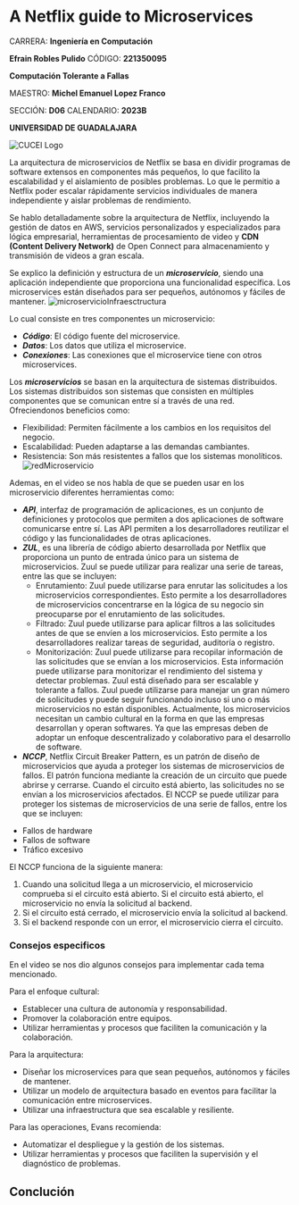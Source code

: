 # A Netflix guide to Microservices

CARRERA: **Ingeniería en Computación**

**Efrain Robles Pulido** CÓDIGO: **221350095**

**Computación Tolerante a Fallas**

MAESTRO: **Michel Emanuel Lopez Franco**

SECCIÓN: **D06**    CALENDARIO: **2023B**

**UNIVERSIDAD DE GUADALAJARA**

![CUCEI Logo](https://static.wixstatic.com/media/689543_e867e5de31ce49e7a2c28f84eb1bacf8~mv2.png/v1/fill/w_560,h_150,al_c,q_85,usm_0.66_1.00_0.01,enc_auto/logoudggris.png)

La arquitectura de microservicios de Netflix se basa en dividir programas de software extensos en componentes más pequeños, lo que facilito la escalabilidad y el aislamiento de posibles problemas. Lo que le permitio a Netflix poder escalar rápidamente servicios individuales de manera independiente y aislar problemas de rendimiento.

Se hablo detalladamente sobre la arquitectura de Netflix, incluyendo la gestión de datos en AWS, servicios personalizados y especializados para lógica empresarial, herramientas de procesamiento de video y **CDN (Content Delivery Network)** de Open Connect para almacenamiento y transmisión de videos a gran escala.

Se explico la definición y estructura de un ***microservicio***, siendo una aplicación independiente que proporciona una funcionalidad específica. Los microservices están diseñados para ser pequeños, autónomos y fáciles de mantener.
![microservicioInfraesctructura](https://github.com/EfrainRP/Computacion_tolerante_a_fallas/blob/main/A%20Neflix%20guide%20to%20Microservices/Images/microservice.PNG)

Lo cual consiste en tres componentes un microservicio:
- ***Código***: El código fuente del microservice.
- ***Datos***: Los datos que utiliza el microservice.
- ***Conexiones***: Las conexiones que el microservice tiene con otros microservices.

Los ***microservicios*** se basan en la arquitectura de sistemas distribuidos. Los sistemas distribuidos son sistemas que consisten en múltiples componentes que se comunican entre sí a través de una red. Ofreciendonos beneficios como:
- Flexibilidad: Permiten fácilmente a los cambios en los requisitos del negocio.
- Escalabilidad: Pueden adaptarse a las demandas cambiantes.
- Resistencia: Son más resistentes a fallos que los sistemas monolíticos.
![redMicroservicio](https://github.com/EfrainRP/Computacion_tolerante_a_fallas/blob/main/A%20Neflix%20guide%20to%20Microservices/Images/infra.PNG)

Ademas, en el video se nos habla de que se pueden usar en los microservicio diferentes herramientas como:
- ***API***, interfaz de programación de aplicaciones, es un conjunto de definiciones y protocolos que permiten a dos aplicaciones de software comunicarse entre sí. Las API permiten a los desarrolladores reutilizar el código y las funcionalidades de otras aplicaciones.
- ***ZUL***, es una librería de código abierto desarrollada por Netflix que proporciona un punto de entrada único para un sistema de microservicios. Zuul se puede utilizar para realizar una serie de tareas, entre las que se incluyen:
    - Enrutamiento: Zuul puede utilizarse para enrutar las solicitudes a los microservicios correspondientes. Esto permite a los desarrolladores de microservicios concentrarse en la lógica de su negocio sin preocuparse por el enrutamiento de las solicitudes.
    - Filtrado: Zuul puede utilizarse para aplicar filtros a las solicitudes antes de que se envíen a los microservicios. Esto permite a los desarrolladores realizar tareas de seguridad, auditoría o registro.
    - Monitorización: Zuul puede utilizarse para recopilar información de las solicitudes que se envían a los microservicios. Esta información puede utilizarse para monitorizar el rendimiento del sistema y detectar problemas.
    Zuul está diseñado para ser escalable y tolerante a fallos. Zuul puede utilizarse para manejar un gran número de solicitudes y puede seguir funcionando incluso si uno o más microservicios no están disponibles.
    Actualmente, los microservicios necesitan un cambio cultural en la forma en que las empresas desarrollan y operan softwares. Ya que las empresas deben de adoptar un enfoque descentralizado y colaborativo para el desarrollo de software.
- ***NCCP***, Netflix Circuit Breaker Pattern, es un patrón de diseño de microservicios que ayuda a proteger los sistemas de microservicios de fallos. El patrón funciona mediante la creación de un circuito que puede abrirse y cerrarse. Cuando el circuito está abierto, las solicitudes no se envían a los microservicios afectados. El NCCP se puede utilizar para proteger los sistemas de microservicios de una serie de fallos, entre los que se incluyen:
* Fallos de hardware
* Fallos de software
* Tráfico excesivo

El NCCP funciona de la siguiente manera:
1. Cuando una solicitud llega a un microservicio, el microservicio comprueba si el circuito está abierto. Si el circuito está abierto, el microservicio no envía la solicitud al backend.
1. Si el circuito está cerrado, el microservicio envía la solicitud al backend.
1. Si el backend responde con un error, el microservicio cierra el circuito.


### Consejos especificos
En el video se nos dio algunos consejos para implementar cada tema mencionado.

Para el enfoque cultural:
-  Establecer una cultura de autonomía y responsabilidad.
- Promover la colaboración entre equipos.
- Utilizar herramientas y procesos que faciliten la comunicación y la colaboración.

Para la arquitectura:
- Diseñar los microservices para que sean pequeños, autónomos y fáciles de mantener.
- Utilizar un modelo de arquitectura basado en eventos para facilitar la comunicación entre microservices.
- Utilizar una infraestructura que sea escalable y resiliente.

Para las operaciones, Evans recomienda:
- Automatizar el despliegue y la gestión de los sistemas.
- Utilizar herramientas y procesos que faciliten la supervisión y el diagnóstico de problemas.

## Conclución
